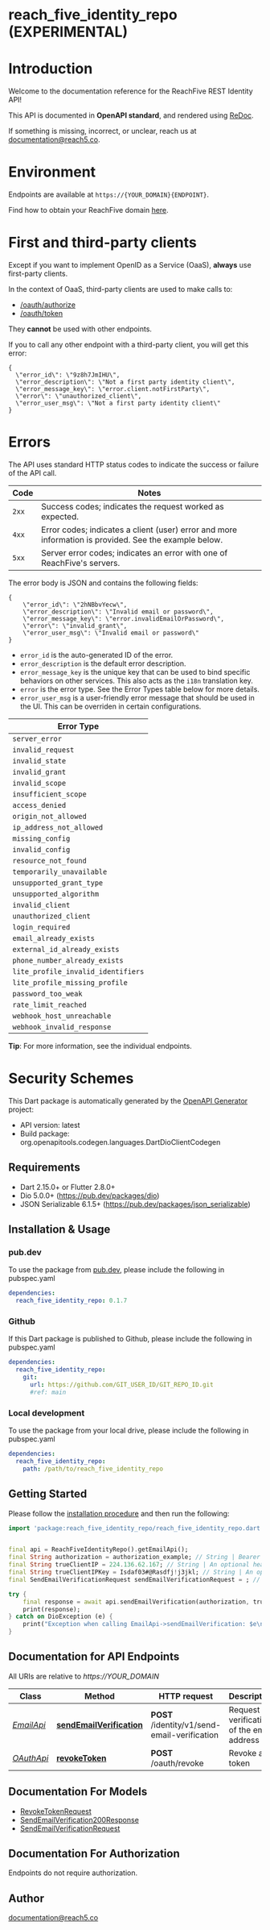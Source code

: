 # reach_five_identity_repo (EXPERIMENTAL)
# Introduction
Welcome to the documentation reference for the ReachFive REST Identity API!

This API is documented in **OpenAPI standard**, and rendered using [ReDoc](https://github.com/Redocly/redoc).

If something is missing, incorrect, or unclear, reach us at <documentation@reach5.co>.


# Environment
Endpoints are available at `https://{YOUR_DOMAIN}{ENDPOINT}`.

Find how to obtain your ReachFive domain [here](https://developer.reachfive.com/docs/console.html#access-your-reachfive-console).

# First and third-party clients

Except if you want to implement OpenID as a Service (OaaS), **always** use first-party clients.

In the context of OaaS, third-party clients are used to make calls to:

- [/oauth/authorize](#operation/authorizeUser)
- [/oauth/token](#operation/retrieveAccessToken)

They **cannot** be used with other endpoints.

If you to call any other endpoint with a third-party client, you will get this error:

```
{
  \"error_id\": \"9z8h7JmIHU\",
  \"error_description\": \"Not a first party identity client\",
  \"error_message_key\": \"error.client.notFirstParty\",
  \"error\": \"unauthorized_client\",
  \"error_user_msg\": \"Not a first party identity client\"
}
```

# Errors

The API uses standard HTTP status codes to indicate the success or failure of the API call.

|Code   |Notes                                                                                           |
|-------|------------------------------------------------------------------------------------------------|
|`2xx`  | Success codes; indicates the request worked as expected.                                  |
|`4xx`  | Error codes; indicates a client (user) error and more information is provided. See the example below.       |
|`5xx`  | Server error codes; indicates an error with one of ReachFive's servers.                        |

The error body is JSON and contains the following fields:

```
{
    \"error_id\": \"2hNBbvYecw\",
    \"error_description\": \"Invalid email or password\",
    \"error_message_key\": \"error.invalidEmailOrPassword\",
    \"error\": \"invalid_grant\",
    \"error_user_msg\": \"Invalid email or password\"
}
```

- `error_id` is the auto-generated ID of the error.
- `error_description` is the default error description.
- `error_message_key` is the unique key that can be used to bind specific behaviors on other services. This also acts as the `i18n` translation key.
- `error` is the error type. See the Error Types table below for more details.
- `error_user_msg` is a user-friendly error message that should be used in the UI. This can be overriden in certain configurations.

|Error Type|
|----------|
|`server_error`|
|`invalid_request`|
|`invalid_state`|
|`invalid_grant`|
|`invalid_scope`|
|`insufficient_scope`|
|`access_denied`|
|`origin_not_allowed`|
|`ip_address_not_allowed`|
|`missing_config`|
|`invalid_config`|
|`resource_not_found`|
|`temporarily_unavailable`|
|`unsupported_grant_type`|
|`unsupported_algorithm`|
|`invalid_client`|
|`unauthorized_client`|
|`login_required`|
|`email_already_exists`|
|`external_id_already_exists`|
|`phone_number_already_exists`|
|`lite_profile_invalid_identifiers`|
|`lite_profile_missing_profile`|
|`password_too_weak`|
|`rate_limit_reached`|
|`webhook_host_unreachable`|
|`webhook_invalid_response`|

**Tip**: For more information, see the individual endpoints.

# Security Schemes
<SecurityDefinitions />


This Dart package is automatically generated by the [OpenAPI Generator](https://openapi-generator.tech) project:

- API version: latest
- Build package: org.openapitools.codegen.languages.DartDioClientCodegen

## Requirements

* Dart 2.15.0+ or Flutter 2.8.0+
* Dio 5.0.0+ (https://pub.dev/packages/dio)
* JSON Serializable 6.1.5+ (https://pub.dev/packages/json_serializable)

## Installation & Usage

### pub.dev
To use the package from [pub.dev](https://pub.dev), please include the following in pubspec.yaml
```yaml
dependencies:
  reach_five_identity_repo: 0.1.7
```

### Github
If this Dart package is published to Github, please include the following in pubspec.yaml
```yaml
dependencies:
  reach_five_identity_repo:
    git:
      url: https://github.com/GIT_USER_ID/GIT_REPO_ID.git
      #ref: main
```

### Local development
To use the package from your local drive, please include the following in pubspec.yaml
```yaml
dependencies:
  reach_five_identity_repo:
    path: /path/to/reach_five_identity_repo
```

## Getting Started

Please follow the [installation procedure](#installation--usage) and then run the following:

```dart
import 'package:reach_five_identity_repo/reach_five_identity_repo.dart';


final api = ReachFiveIdentityRepo().getEmailApi();
final String authorization = authorization_example; // String | Bearer `{token}` for a valid OAuth token.
final String trueClientIP = 224.136.62.167; // String | An optional header field; IP to protect requests from the backend.  **Note**: For more details, see [Identity Fraud Protection](https://developer.reachfive.com/docs/ifp.html#enable-true-client-ip-key). 
final String trueClientIPKey = Isdaf03#@Rasdfj!j3jkl; // String | An optional header field; the secret that must match the True-Client-IP-Key generated in the ReachFive console.  **Note**: For more details, see [Identity Fraud Protection](https://developer.reachfive.com/docs/ifp.html#enable-true-client-ip-key). 
final SendEmailVerificationRequest sendEmailVerificationRequest = ; // SendEmailVerificationRequest | 

try {
    final response = await api.sendEmailVerification(authorization, trueClientIP, trueClientIPKey, sendEmailVerificationRequest);
    print(response);
} catch on DioException (e) {
    print("Exception when calling EmailApi->sendEmailVerification: $e\n");
}

```

## Documentation for API Endpoints

All URIs are relative to *https://YOUR_DOMAIN*

Class | Method | HTTP request | Description
------------ | ------------- | ------------- | -------------
[*EmailApi*](doc/EmailApi.md) | [**sendEmailVerification**](doc/EmailApi.md#sendemailverification) | **POST** /identity/v1/send-email-verification | Request verification of the email address
[*OAuthApi*](doc/OAuthApi.md) | [**revokeToken**](doc/OAuthApi.md#revoketoken) | **POST** /oauth/revoke | Revoke a token


## Documentation For Models

 - [RevokeTokenRequest](doc/RevokeTokenRequest.md)
 - [SendEmailVerification200Response](doc/SendEmailVerification200Response.md)
 - [SendEmailVerificationRequest](doc/SendEmailVerificationRequest.md)


## Documentation For Authorization

Endpoints do not require authorization.


## Author

documentation@reach5.co

